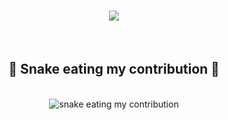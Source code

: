 
<h1 align="center">
  <a href="https://git.io/typing-svg">
    <img src="https://readme-typing-svg.herokuapp.com/?lines=Bonjour+👋;Bienvenue+sur+mon+profil!;&center=true&size=30">
  </a>
</h1>
<br>
<div align="center">
  <h2>🐍 Snake eating my contribution 🐍</h2>
  <br>
  <img alt="snake eating my contribution" src="https://github.com/KavishRAGHUBAR/KavishRAGHUBAR/blob/output/github-contribution-grid-snake.svg">
  <br>
  <br>
  <br>
</div>
